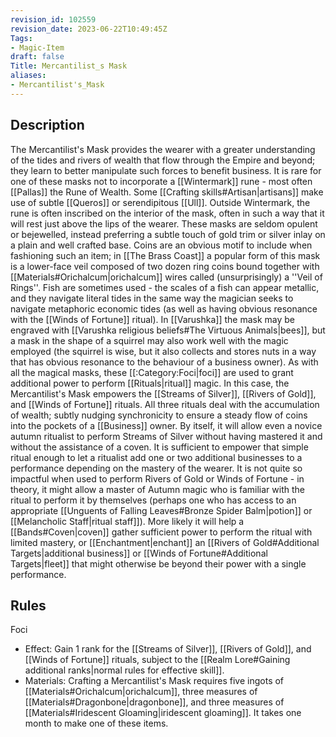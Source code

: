 ```yaml
---
revision_id: 102559
revision_date: 2023-06-22T10:49:45Z
Tags:
- Magic-Item
draft: false
Title: Mercantilist_s Mask
aliases:
- Mercantilist's_Mask
---
```

## Description
The Mercantilist's Mask provides the wearer with a greater understanding of the tides and rivers of wealth that flow through the Empire and beyond; they learn to better manipulate such forces to benefit business. It is rare for one of these masks not to incorporate a [[Wintermark]] rune - most often [[Pallas]] the Rune of Wealth. Some [[Crafting skills#Artisan|artisans]] make use of subtle [[Queros]] or serendipitous [[Ull]]. Outside Wintermark, the rune is often inscribed on the interior of the mask, often in such a way that it will rest just above the lips of the wearer.
These masks are seldom opulent or bejewelled, instead preferring a subtle touch of gold trim or silver inlay on a plain and well crafted base. Coins are an obvious motif to include when fashioning such an item; in [[The Brass Coast]] a popular form of this mask is a lower-face veil composed of two dozen ring coins bound together with [[Materials#Orichalcum|orichalcum]] wires called (unsurprisingly) a ''Veil of Rings''. 
Fish are sometimes used - the scales of a fish can appear metallic, and they navigate literal tides in the same way the magician seeks to navigate metaphoric economic tides (as well as having obvious resonance with the [[Winds of Fortune]] ritual). In [[Varushka]] the mask may be engraved with [[Varushka religious beliefs#The Virtuous Animals|bees]], but a mask in the shape of a squirrel may also work well with the magic employed (the squirrel is wise, but it also collects and stores nuts in a way that has obvious resonance to the behaviour of a business owner).
As with all the magical masks, these [[:Category:Foci|foci]] are used to grant additional power to perform [[Rituals|ritual]] magic. In this case, the Mercantilist's Mask empowers the [[Streams of Silver]], [[Rivers of Gold]], and [[Winds of Fortune]] rituals. All three rituals deal with the accumulation of wealth; subtly nudging synchronicity to ensure a steady flow of coins into the pockets of a [[Business]] owner.
By itself, it will allow even a novice autumn ritualist to perform Streams of Silver without having mastered it and without the assistance of a coven. It is sufficient to empower that simple ritual enough to let a ritualist add one or two additional businesses to a performance depending on the mastery of the wearer. It is not quite so impactful when used to perform Rivers of Gold or Winds of Fortune - in theory, it might allow a master of Autumn magic who is familiar with the ritual to perform it by themselves (perhaps one who has access to an appropriate [[Unguents of Falling Leaves#Bronze Spider Balm|potion]] or [[Melancholic Staff|ritual staff]]). More likely it will help a [[Bands#Coven|coven]] gather sufficient power to perform the ritual with limited mastery, or [[Enchantment|enchant]] an [[Rivers of Gold#Additional Targets|additional business]] or [[Winds of Fortune#Additional Targets|fleet]] that might otherwise be beyond their power with a single performance.
## Rules
Foci
* Effect: Gain 1 rank for the [[Streams of Silver]], [[Rivers of Gold]], and [[Winds of Fortune]] rituals, subject to the [[Realm Lore#Gaining additional ranks|normal rules for effective skill]].
* Materials: Crafting a Mercantilist's Mask requires five ingots of [[Materials#Orichalcum|orichalcum]], three measures of [[Materials#Dragonbone|dragonbone]], and three measures of [[Materials#Iridescent Gloaming|iridescent gloaming]]. It takes one month to make one of these items.